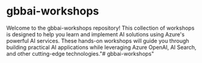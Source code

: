 # gbbai-workshops

Welcome to the gbbai-workshops repository! This collection of workshops is designed to help you learn and implement AI solutions using Azure's powerful AI services. These hands-on workshops will guide you through building practical AI applications while leveraging Azure OpenAI, AI Search, and other cutting-edge technologies."# gbbai-workshops" 
